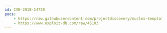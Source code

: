 ```yaml
---
id: CVE-2018-14728
pocs:
    - https://raw.githubusercontent.com/projectdiscovery/nuclei-templates/master/cves/CVE-2018-14728.yaml
    - https://www.exploit-db.com/raw/45103
---
```

